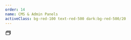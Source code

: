 ```yaml
---
order: 14
name: CMS & Admin Panels
activeClass: bg-red-100 text-red-500 dark:bg-red-500/20
---
```


<svg xmlns="http://www.w3.org/2000/svg" width="20" height="20" viewBox="0 0 256 256"><g fill="currentColor"><path d="M224 56v112a8 8 0 0 1-8 8h-24V88a8 8 0 0 0-8-8H64V56a8 8 0 0 1 8-8h144a8 8 0 0 1 8 8Z" opacity=".2"/><path d="M216 40H72a16 16 0 0 0-16 16v16H40a16 16 0 0 0-16 16v112a16 16 0 0 0 16 16h144a16 16 0 0 0 16-16v-16h16a16 16 0 0 0 16-16V56a16 16 0 0 0-16-16ZM40 88h144v16H40Zm144 112H40v-80h144v80Zm32-32h-16V88a16 16 0 0 0-16-16H72V56h144Z"/></g></svg>